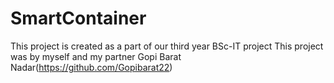 # SmartContainer
This project is created as a part of our third year BSc-IT project
This project was by myself and my partner Gopi Barat Nadar(https://github.com/Gopibarat22)
